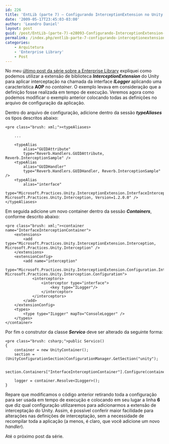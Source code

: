 ```yaml
---
id: 226
title: 'EntLib (parte 7) – Configurando InterceptionExtension no Unity'
date: '2009-05-17T23:45:03-03:00'
author: 'Leandro Daniel'
layout: post
guid: /post/EntLib-(parte-7)-e28093-Configurando-InterceptionExtension-no-Unity.aspx
permalink: /index.php/entlib-parte-7-configurando-interceptionextension-no-unity/
categories:
    - Arquitetura
    - 'Enterprise Library'
    - Post
---
```


No meu [último post da série sobre a Enterprise Library](http://www.leandrodaniel.com//post/EntLib-(parte-6)-e28093-Interceptacao-de-chamada-de-interface-com-o-Unity) expliquei como podemos utilizar a extensão de biblioteca ***InterceptionExtension*** do Unity para aplicar interceptação na chamada da interface ***ILogger*** aplicando uma característica **AOP** no *container*. O exemplo levava em consideração que a definição fosse realizada em tempo de execução. Veremos agora como podemos modificar o exemplo anterior colocando todas as definições no arquivo de configuração da aplicação.

Dentro do arquivo de configuração, adicione dentro da sessão ***typeAliases*** os tipos descritos abaixo:

```
<pre class="brush: xml;"><typeAliases>
 
    ...

    <typeAlias 
        alias="GUIDAttribute" 
        type="Reverb.Handlers.GUIDAttribute, Reverb.InterceptionSample" />
    <typeAlias 
        alias="GUIDHandler" 
        type="Reverb.Handlers.GUIDHandler, Reverb.InterceptionSample" />
    <typeAlias 
        alias="interface" 
        type="Microsoft.Practices.Unity.InterceptionExtension.InterfaceInterceptor, Microsoft.Practices.Unity.Interception, Version=1.2.0.0" />
</typeAliases>
```

Em seguida adicione um novo container dentro da sessão ***Containers***, conforme descrito abaixo:

```
<pre class="brush: xml;"><container name="InterfaceInterceptionContainer">
    <extensions>
        <add type="Microsoft.Practices.Unity.InterceptionExtension.Interception, Microsoft.Practices.Unity.Interception" />
    </extensions>
    <extensionConfig>
        <add name="interception"
            type="Microsoft.Practices.Unity.InterceptionExtension.Configuration.InterceptionConfigurationElement, Microsoft.Practices.Unity.Interception.Configuration">
            <interceptors>
                <interceptor type="interface">                                
                    <key type="ILogger"/>
                </interceptor>                            
            </interceptors>
        </add>
    </extensionConfig>
    <types>
        <type type="ILogger" mapTo="ConsoleLogger" />
    </types>
</container>
```

Por fim o construtor da classe ***Servico*** deve ser alterado da seguinte forma:

```
<pre class="brush: csharp;">public Servico()
{
    container = new UnityContainer(); 
    section = (UnityConfigurationSection)ConfigurationManager.GetSection("unity");
    
    section.Containers["InterfaceInterceptionContainer"].Configure(container);            
    
    logger = container.Resolve<ILogger>();
}
```

Repare que modificamos o código anterior retirando toda a configuração para ser usada em tempo de execução e colocando em seu lugar a linha **6** que diz qual configuração utilizaremos para adicionarmos a extensão de interceptação do Unity. Assim, é possível conferir maior facilidade para alterações nas definições de interceptação, sem a necessidade de recompilar toda a aplicação (a menos, é claro, que você adicione um novo *handler*).

Até o próximo post da série.